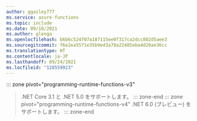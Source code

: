 ```yaml
---
author: ggailey777
ms.service: azure-functions
ms.topic: include
ms.date: 09/18/2021
ms.author: glenga
ms.openlocfilehash: b6b6c524f07a187115ee0f317ca2dcc802d5aee3
ms.sourcegitcommit: f6e2ea5571e35b9ed3a79a22485eba4d20ae36cc
ms.translationtype: HT
ms.contentlocale: ja-JP
ms.lasthandoff: 09/24/2021
ms.locfileid: "128559923"
---
```

::: zone pivot="programming-runtime-functions-v3"
> .NET Core 3.1 と .NET 5.0 をサポートします。
::: zone-end
::: zone pivot="programming-runtime-functions-v4"
> .NET 6.0 (プレビュー) をサポートします。
::: zone-end

